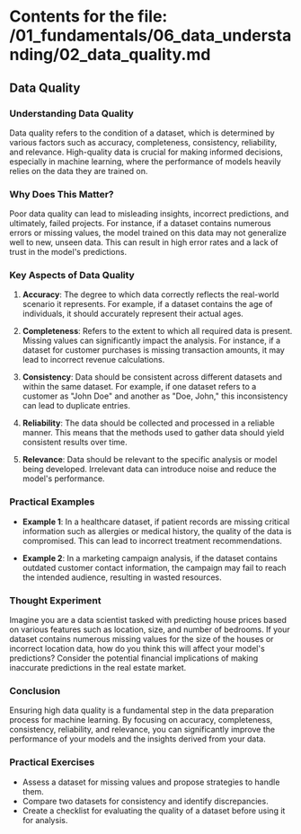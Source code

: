 # Contents for the file: /01_fundamentals/06_data_understanding/02_data_quality.md

## Data Quality

### Understanding Data Quality

Data quality refers to the condition of a dataset, which is determined by various factors such as accuracy, completeness, consistency, reliability, and relevance. High-quality data is crucial for making informed decisions, especially in machine learning, where the performance of models heavily relies on the data they are trained on.

### Why Does This Matter?

Poor data quality can lead to misleading insights, incorrect predictions, and ultimately, failed projects. For instance, if a dataset contains numerous errors or missing values, the model trained on this data may not generalize well to new, unseen data. This can result in high error rates and a lack of trust in the model's predictions.

### Key Aspects of Data Quality

1. **Accuracy**: The degree to which data correctly reflects the real-world scenario it represents. For example, if a dataset contains the age of individuals, it should accurately represent their actual ages.

2. **Completeness**: Refers to the extent to which all required data is present. Missing values can significantly impact the analysis. For instance, if a dataset for customer purchases is missing transaction amounts, it may lead to incorrect revenue calculations.

3. **Consistency**: Data should be consistent across different datasets and within the same dataset. For example, if one dataset refers to a customer as "John Doe" and another as "Doe, John," this inconsistency can lead to duplicate entries.

4. **Reliability**: The data should be collected and processed in a reliable manner. This means that the methods used to gather data should yield consistent results over time.

5. **Relevance**: Data should be relevant to the specific analysis or model being developed. Irrelevant data can introduce noise and reduce the model's performance.

### Practical Examples

- **Example 1**: In a healthcare dataset, if patient records are missing critical information such as allergies or medical history, the quality of the data is compromised. This can lead to incorrect treatment recommendations.

- **Example 2**: In a marketing campaign analysis, if the dataset contains outdated customer contact information, the campaign may fail to reach the intended audience, resulting in wasted resources.

### Thought Experiment

Imagine you are a data scientist tasked with predicting house prices based on various features such as location, size, and number of bedrooms. If your dataset contains numerous missing values for the size of the houses or incorrect location data, how do you think this will affect your model's predictions? Consider the potential financial implications of making inaccurate predictions in the real estate market.

### Conclusion

Ensuring high data quality is a fundamental step in the data preparation process for machine learning. By focusing on accuracy, completeness, consistency, reliability, and relevance, you can significantly improve the performance of your models and the insights derived from your data.

### Practical Exercises

- Assess a dataset for missing values and propose strategies to handle them.
- Compare two datasets for consistency and identify discrepancies.
- Create a checklist for evaluating the quality of a dataset before using it for analysis.